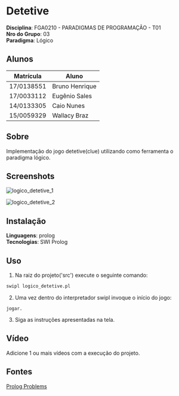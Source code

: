 # Detetive

**Disciplina**: FGA0210 - PARADIGMAS DE PROGRAMAÇÃO - T01 <br>
**Nro do Grupo**: 03<br>
**Paradigma**: Lógico<br>

## Alunos
|Matrícula | Aluno |
| -- | -- |
| 17/0138551	  |  Bruno Henrique |
| 17/0033112	  |  Eugênio Sales  |
| 14/0133305	  |  Caio Nunes     |
| 15/0059329		 |  Wallacy Braz   |

## Sobre 
Implementação do jogo detetive(clue) utilizando como ferramenta o paradigma lógico.

## Screenshots

![logico_detetive_1](https://user-images.githubusercontent.com/26303209/133177806-5742edcd-5392-4ae9-bb7f-e98032fcba44.png)

![logico_detetive_2](https://user-images.githubusercontent.com/26303209/133177817-8c2a7ace-1792-4eae-aa39-8d44bd136fe8.png)



## Instalação 
**Linguagens**: prolog <br>
**Tecnologias**: SWI Prolog <br>

## Uso 

1. Na raiz do projeto('src') execute o seguinte comando:

```bash
swipl logico_detetive.pl
```
2. Uma vez dentro do interpretador swipl invoque o início do jogo:

```
jogar.
```

3. Siga as instruções apresentadas na tela.


## Vídeo
Adicione 1 ou mais vídeos com a execução do projeto.


## Fontes
[Prolog Problems](https://www.ic.unicamp.br/~meidanis/courses/mc336/problemas-prolog/)
